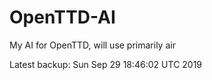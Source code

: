 # OpenTTD-AI
My AI for OpenTTD, will use primarily air

Latest backup: Sun Sep 29 18:46:02 UTC 2019
